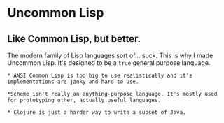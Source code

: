 Uncommon Lisp
=============

Like Common Lisp, but better.
-----------------------------

The modern family of Lisp languages sort of... suck. This is why I made
Uncommon Lisp. It's designed to be a `true` general purpose language.

	* ANSI Common Lisp is too big to use realistically and it's implementations are janky and hard to use.

	*Scheme isn't really an anything-purpose language. It's mostly used for prototyping other, actually useful languages.

	* Clojure is just a harder way to write a subset of Java.
